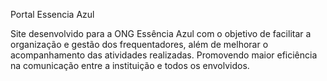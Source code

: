 Portal Essencia Azul

Site desenvolvido para a ONG Essência Azul com o objetivo de facilitar a organização e gestão dos frequentadores, além de melhorar o acompanhamento das atividades realizadas.  Promovendo maior eficiência na comunicação entre a instituição e todos os envolvidos.
